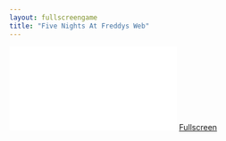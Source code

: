 ```yaml
---
layout: fullscreengame
title: "Five Nights At Freddys Web"
---
```


<embed src="src/" width="auto" height="auto" allowfullscreen>
<a href="src/index.html">Fullscreen</a>
